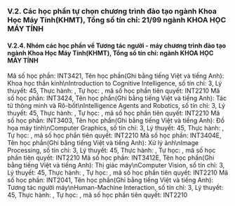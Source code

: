 ### V.2. Các học phần tự chọn chương trình đào tạo ngành Khoa Học Máy Tính(KHMT), Tổng số tín chỉ: 21/99 ngành KHOA HỌC MÁY TÍNH
#### V.2.4. Nhóm các học phần về Tương tác người - máy chương trình đào tạo ngành Khoa Học Máy Tính(KHMT), Tổng số tín chỉ: ngành KHOA HỌC MÁY TÍNH
Mã số học phần: INT3421, Tên học phần(Ghi bằng tiếng Việt và tiếng Anh): Khoa học thần kinh\nIntroduction to Cognitive Intelligence, số tín chỉ: 3, Lý thuyết: 45, Thực hành: , Tự học: , mã số học phần tiên quyết: INT2210
Mã số học phần: INT3424, Tên học phần(Ghi bằng tiếng Việt và tiếng Anh): Tác tử thông minh và Rô-bốt\nIntelligence Agents and Robotics, số tín chỉ: 3, Lý thuyết: 45, Thực hành: , Tự học: , mã số học phần tiên quyết: INT2210
Mã số học phần: INT3403, Tên học phần(Ghi bằng tiếng Việt và tiếng Anh): Đồ họa máy tính\nComputer Graphics, số tín chỉ: 3, Lý thuyết: 45, Thực hành: , Tự học: , mã số học phần tiên quyết: INT2210
Mã số học phần: INT3404E, Tên học phần(Ghi bằng tiếng Việt và tiếng Anh): Xử lý ảnh\nImage Processing, số tín chỉ: 3, Lý thuyết: 45, Thực hành: , Tự học: , mã số học phần tiên quyết: INT2210
Mã số học phần: INT3412E, Tên học phần(Ghi bằng tiếng Việt và tiếng Anh): Thị giác máy\nComputer Vision, số tín chỉ: 3, Lý thuyết: 45, Thực hành: , Tự học: , mã số học phần tiên quyết: INT2210
Mã số học phần: INT2041, Tên học phần(Ghi bằng tiếng Việt và tiếng Anh): Tương tác người máy\nHuman-Machine Interaction, số tín chỉ: 3, Lý thuyết: 45, Thực hành: , Tự học: , mã số học phần tiên quyết: INT2210
